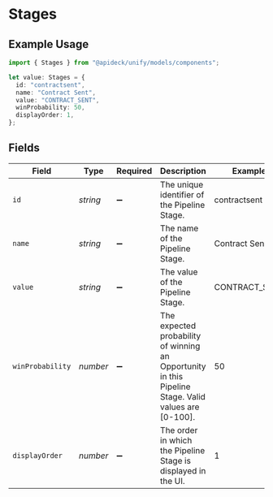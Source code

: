 # Stages

## Example Usage

```typescript
import { Stages } from "@apideck/unify/models/components";

let value: Stages = {
  id: "contractsent",
  name: "Contract Sent",
  value: "CONTRACT_SENT",
  winProbability: 50,
  displayOrder: 1,
};
```

## Fields

| Field                                                                                                | Type                                                                                                 | Required                                                                                             | Description                                                                                          | Example                                                                                              |
| ---------------------------------------------------------------------------------------------------- | ---------------------------------------------------------------------------------------------------- | ---------------------------------------------------------------------------------------------------- | ---------------------------------------------------------------------------------------------------- | ---------------------------------------------------------------------------------------------------- |
| `id`                                                                                                 | *string*                                                                                             | :heavy_minus_sign:                                                                                   | The unique identifier of the Pipeline Stage.                                                         | contractsent                                                                                         |
| `name`                                                                                               | *string*                                                                                             | :heavy_minus_sign:                                                                                   | The name of the Pipeline Stage.                                                                      | Contract Sent                                                                                        |
| `value`                                                                                              | *string*                                                                                             | :heavy_minus_sign:                                                                                   | The value of the Pipeline Stage.                                                                     | CONTRACT_SENT                                                                                        |
| `winProbability`                                                                                     | *number*                                                                                             | :heavy_minus_sign:                                                                                   | The expected probability of winning an Opportunity in this Pipeline Stage. Valid values are [0-100]. | 50                                                                                                   |
| `displayOrder`                                                                                       | *number*                                                                                             | :heavy_minus_sign:                                                                                   | The order in which the Pipeline Stage is displayed in the UI.                                        | 1                                                                                                    |